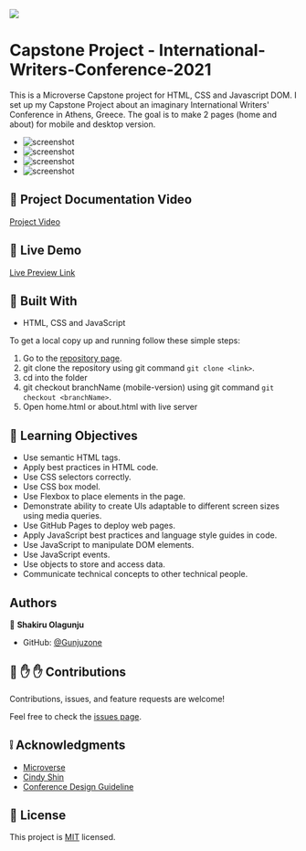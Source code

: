
![](https://img.shields.io/badge/Microverse-blueviolet)

# Capstone Project - International-Writers-Conference-2021

This is a Microverse Capstone project for HTML, CSS and Javascript DOM. I set up my Capstone Project about an imaginary International Writers' Conference in Athens, Greece. The goal is to make 2 pages (home and about) for mobile and desktop version.

- ![screenshot](./Assets/mobile-home.png)
- ![screenshot](./Assets/desktop-home.png)
- ![screenshot](./Assets/mobile-about.png)
- ![screenshot](/Assets/desktop-about.png)

## :red_circle: Project Documentation Video

[Project Video](https://www.loom.com/share/4ff7bbe2fd524f6992b84434bb312ec3)
## :red_circle: Live Demo

[Live Preview Link](https://gunjuzone.github.io/International-Writers-Conference-2021/)

## :hammer: Built With

- HTML, CSS and JavaScript

To get a local copy up and running follow these simple steps:

1. Go to the [repository page](https://github.com/Gunjuzone/International-Writers-Conference-2021/tree/mobile-version).
2. git clone the repository using git command `git clone <link>`.
3. cd into the folder
4. git checkout branchName (mobile-version) using git command `git checkout <branchName>`.
5. Open home.html or about.html with live server

## :blue_book: Learning Objectives

- Use semantic HTML tags.
- Apply best practices in HTML code.
- Use CSS selectors correctly.
- Use CSS box model.
- Use Flexbox to place elements in the page.
- Demonstrate ability to create UIs adaptable to different screen sizes using media queries.
- Use GitHub Pages to deploy web pages.
- Apply JavaScript best practices and language style guides in code.
- Use JavaScript to manipulate DOM elements.
- Use JavaScript events.
- Use objects to store and access data.
- Communicate technical concepts to other technical people.

## Authors

👤 **Shakiru Olagunju**

- GitHub: [@Gunjuzone](https://github.com/Gunjuzone)


## 🤝 :raised_hand: :raised_hand: Contributions

Contributions, issues, and feature requests are welcome!

Feel free to check the [issues page](https://github.com/Gunjuzone/International-Writers-Conference-2021/issues).

## :grey_exclamation: Acknowledgments

- [Microverse](https://www.microverse.org/)
- [Cindy Shin](https://www.behance.net/adagio07)
- [Conference Design Guideline](https://www.behance.net/gallery/29845175/CC-Global-Summit-2015)

## 📝 License

This project is [MIT](LICENSE) licensed.
